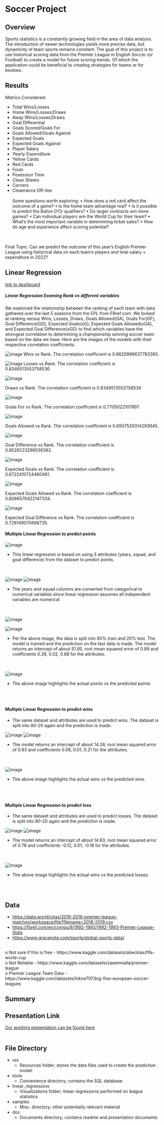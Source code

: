 # Soccer Project
## Overview
Sports statistics is a constantly growing field in the area of data analysis. The introduction of newer technologies yields more precise data, but dynamicity of team sports remains constant. The goal of this project is to use historical scoring data from the Premier League in English Soccer (or Football) to create a model for future scoring trends. Of which the application could be beneficial to creating strategies for teams or for bookies. 
## Results
Metrics Considered:
- Total Wins/Losses
- Home Wins/Losses/Draws
- Away Wins/Losses/Draws
- Goal Differential
- Goals Scored/Goals For
- Goals Allowed/Goals Against
- Expected Goals
- Expected Goals Against
- Player Salary
- Yearly Expenditure
- Yellow Cards
- Red Cards
- Fouls 
- Posession Time
- Clean Sheets
- Corners
- Cleaerance Off-line
<br/><br/>
Some questions worth exploring:
•	How does a red card affect the outcome of a game?
•	Is the home team advantage real?
•	Is it possible to predict the Ballon D’Or qualifiers?
•	Do larger contracts win more games?
•	Can individual players win the World Cup for their team?
•	What’s the most important variable in determining ticket sales?
•	How do age and experience affect scoring potential?

<br/><br/>
Final Topic: Can we predict the outcome of this year’s English Premier League using historical
data on each team’s players and total salary + expenditure in 2022?



## Linear Regression
[link to dashboard](https://public.tableau.com/app/profile/edwin.yu7780/viz/EnglishPremierLeagueAnalytics/EPLAnalytics?publish=yes
)
##### Linear Regression Examing Rank vs different variables

We examined the relationship between the ranking of each team with data gathered over the last 5 seasons from the EPL from FBref.com. We looked at ranking versus Wins, Losses, Draws, Goals Allowed(GA), Goals For(GF), Goal Difference(GD), Expected Goals(xG), Expected Goals Allowed(xGA), and Expected Goal Difference(xGD) to find which variables have the strongest correlation to determining a championship winning soccer team based on the data we have. Here are the images of the models with their respective correlation coefficients.

![image](https://github.com/Trevor-Jackson94/soccer_project/blob/5bb8234290b07a7417bf366ae9b33e79bfc40a63/images/Wins_linear_regression.png)
Wins vs Rank. The correlation coefficient is 0.8620999637783365.

![image](https://github.com/Trevor-Jackson94/soccer_project/blob/5bb8234290b07a7417bf366ae9b33e79bfc40a63/images/Losses_linear_regression.png)
Losses vs Rank. The correlation coefficient is 0.8348513553758536.

![image](https://github.com/Trevor-Jackson94/soccer_project/blob/5bb8234290b07a7417bf366ae9b33e79bfc40a63/images/Draws_linear_regression.png)

Draws vs Rank. The correlation coefficient is 0.8348513553758536

![image](https://github.com/Trevor-Jackson94/soccer_project/blob/5bb8234290b07a7417bf366ae9b33e79bfc40a63/images/GF_linear_regression.png)

Goals For vs Rank. The correlation coefficient is 0.7705022107897.

![image](https://github.com/Trevor-Jackson94/soccer_project/blob/5bb8234290b07a7417bf366ae9b33e79bfc40a63/images/GA_linear_regression.png)

Goals Allowed vs Rank. The correlation coefficient is 0.6937529314293645.

![image](https://github.com/Trevor-Jackson94/soccer_project/blob/5bb8234290b07a7417bf366ae9b33e79bfc40a63/images/GD_linear_regression.png)

Goal Difference vs Rank. The correlation coefficient is 0.8528223298536382.

![image](https://github.com/Trevor-Jackson94/soccer_project/blob/5bb8234290b07a7417bf366ae9b33e79bfc40a63/images/xG_linear_regression.png)

Expected Goals vs Rank. The correlation coefficient is 0.6722410724460481.

![image](https://github.com/Trevor-Jackson94/soccer_project/blob/5bb8234290b07a7417bf366ae9b33e79bfc40a63/images/xGA_linear_regression.png)

Expected Goals Allowed vs Rank. The correlation coefficient is 0.6086576422147334.

![image](https://github.com/Trevor-Jackson94/soccer_project/blob/5bb8234290b07a7417bf366ae9b33e79bfc40a63/images/xGD_linear_regression.png)

Expected Goal Difference vs Rank. The correlation coefficient is 0.728149070668735.

#### Mulitple Linear Regression to predict points

![image](https://user-images.githubusercontent.com/102786356/189578018-a3e31e64-3b34-4f80-9400-52b7311c0b0f.png)

* This linear regression is based on using 3 attributes (years, squad, and goal difference) from the dataset to predict points. 

<br/><br/>
![image](https://user-images.githubusercontent.com/102786356/189578555-1411772d-94b2-43ec-9f5e-a053c908d0f2.png)
![image](https://user-images.githubusercontent.com/102786356/189578805-a3792d11-d7ca-4dbf-b755-530d49f30d9b.png)

* The years and squad columns are converted from categorical to numerical variables since linear regression assumes all independent variables are numerical

<br/><br/>
![image](https://user-images.githubusercontent.com/102786356/189579805-eb58cd04-9398-4f13-b815-730cf80211fd.png)

![image](https://user-images.githubusercontent.com/102786356/189579029-1b4d1df8-3ed0-48c0-b4e4-775a13dfecaa.png)

* Per the above image, the data is split into 80% train and 20% test. The model is trained and the prediction on the test data
is made. The model returns an intercept of about 51.95, root mean squared error of 0.89 and coefficients 0.28, 0.02, 0.68 for the attributes.

<br/><br/>
![image](https://user-images.githubusercontent.com/102786356/189579675-bc829ad9-3817-4e95-9ca3-1001325a5b1b.png)

* The above image highlights the actual points vs the predicted points 


<br/><br/>
#### Mulitple Linear Regression to predict wins
* The same dataset and attributes are used to predict wins. The dataset is split into 80-20 again and the prediction is made. 

![image](https://user-images.githubusercontent.com/102786356/189581047-f90e3d1c-8f76-42cd-944e-e3886e5b97bb.png)
![image](https://user-images.githubusercontent.com/102786356/189581192-5b4b3e21-a991-4ec5-843c-1c5b33b424ca.png)

* The model returns an intercept of about 14.39, root mean squared error of 0.83 and coefficients 0.08, 0.01, 0.21 for the attributes.

<br/><br/>
![image](https://user-images.githubusercontent.com/102786356/189581867-0be3a504-d5f5-4c35-b9b5-040d7b10d8ff.png)

* The above image highlights the actual wins vs the predicted wins. 

<br/><br/>
#### Mulitple Linear Regression to predict loss
* The same dataset and attributes are used to predict losses. The dataset is split into 80-20 again and the prediction is made.

![image](https://user-images.githubusercontent.com/102786356/189581047-f90e3d1c-8f76-42cd-944e-e3886e5b97bb.png)
![image](https://user-images.githubusercontent.com/102786356/189582629-c9f596f5-7b80-4462-a825-2a4716111e02.png)

* The model returns an intercept of about 14.83, root mean squared error of 0.78 and coefficients -0.12, 0.01, -0.18 for the attributes.

<br/><br/>
![image](https://user-images.githubusercontent.com/102786356/189582969-12d9fede-6646-4eb0-8d7c-97c3fbc963b5.png)

* The above image highlights the actual wins vs the predicted losses. 


<br/><br/>
## Data
-	https://data.world/chas/2018-2019-premier-league-matches/workspace/file?filename=2018-2019.csv
-	https://fbref.com/en/comps/9/1992-1993/1992-1993-Premier-League-Stats
-	https://www.gracenote.com/sports/global-sports-data/
<br/>
	o	Not sure if this is free
-	https://www.kaggle.com/datasets/abecklas/fifa-world-cup
<br/>
	o	Not Reliable
-	https://www.kaggle.com/datasets/zaeemnalla/premier-league
<br/>
	o	Premier League Team Data
-	https://www.kaggle.com/datasets/hikne707/big-five-european-soccer-leagues

## Summary

## Presentation Link
[Our working presentation can be found here](https://docs.google.com/presentation/d/16q0i6EGil841_25MqlL2akhZxyA9Bmx5/edit?usp=drivesdk&ouid=113605692926672352936&rtpof=true&sd=true)
<br/><br/>
## File Directory
-	res
	-	Resources folder; stores the data files used to create the prediction model
-	tools
	-	Convenience directory; contains the SQL database
-	linear_regressions
	-	Visualizations folder; linear regressions performed on league statistics
-	samples
	-	Misc. directory; other potentially relevant material
-	doc
	-	Documents directory; contains readme and presentation documents
